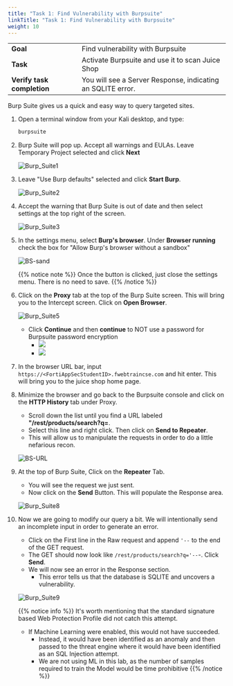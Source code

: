 ```yaml
---
title: "Task 1: Find Vulnerability with Burpsuite"
linkTitle: "Task 1: Find Vulnerability with Burpsuite"
weight: 10
---
```


|                            |    |  
|----------------------------| ----
| **Goal**                   | Find vulnerability with Burpsuite
| **Task**                   | Activate Burpsuite and use it to scan Juice Shop
| **Verify task completion** | You will see a Server Response, indicating an SQLITE error.


Burp Suite gives us a quick and easy way to query targeted sites.

1. Open a terminal window from your Kali desktop, and type:

    ```sh
    burpsuite
    ```

2. Burp Suite will pop up. Accept all warnings and EULAs.  Leave Temporary Project selected and click **Next**

    ![Burp_Suite1](bs-temp.png)

3. Leave "Use Burp defaults" selected and click **Start Burp**.

    ![Burp_Suite2](bsstart.png)

4. Accept the warning that Burp Suite is out of date and then select settings at the top right of the screen.

    ![Burp_Suite3](bs-set.png)

5. In the settings menu, select **Burp's browser**.  Under **Browser running** check the box for "Allow Burp's browser without a sandbox"

    ![BS-sand](bs-sand.png)

    {{% notice note %}} Once the button is clicked, just close the settings menu.  There is no need to save. {{% /notice %}}

6. Click on the **Proxy** tab at the top of the Burp Suite screen.  This will bring you to the Intercept screen.  Click on **Open Browser**. 

    ![Burp_Suite5](bs-proxy.png)
    - Click **Continue** and then **continue** to NOT use a password for Burpsuite password encryption
      - ![](bs-browserpw.png)
      - ![](bs-pwunencrypt.png)

7. In the browser URL bar, input ```https://<FortiAppSecStudentID>.fwebtraincse.com``` and hit enter.  This will bring you to the juice shop home page.

8. Minimize the browser and go back to the Burpsuite console and click on the **HTTP History** tab under Proxy.  
   - Scroll down the list until you find a URL labeled **"/rest/products/search?q=**.  
   - Select this line and right click.  Then click on **Send to Repeater**.  
   - This will allow us to manipulate the requests in order to do a little nefarious recon.

    ![BS-URL](bs-url.png)

9. At the top of Burp Suite, Click on the **Repeater** Tab.
   - You will see the request we just sent.  
   - Now click on the **Send** Button.  This will populate the Response area.

    ![Burp_Suite8](bs-repeater1.png)

10. Now we are going to modify our query a bit.  We will intentionally send an incomplete input in order to generate an error. 
    - Click on the First line in the Raw request and append ```'--``` to the end of the GET request.  
    - The GET should now look like ```/rest/products/search?q='--```-.  Click **Send**.  
    - We will now see an error in the Response section.  
      - This error tells us that the database is SQLITE and uncovers a vulnerability.

    ![Burp_Suite9](bs-repeater2.png)

    {{% notice info %}}
    It's worth mentioning that the standard signature based Web Protection Profile did not catch this attempt. 
    - If Machine Learning were enabled, this would not have succeeded.  
      - Instead, it would have been identified as an anomaly and then passed to the threat engine where it would have been identified as an SQL Injection attempt.  
      - We are not using ML in this lab, as the number of samples required to train the Model would be time prohibitive
      {{% /notice %}}
